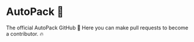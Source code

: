 # AutoPack 🎉
The official AutoPack GitHub 🚀
Here you can make pull requests to become a contributor. 🔥
